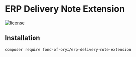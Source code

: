 # ERP Delivery Note Extension
[![license](https://img.shields.io/github/license/fond-of-oryx/erp-delivery-note-extension.svg)](https://packagist.org/packages/fond-of-oryx/erp-delivery-note-extension)

## Installation

```
composer require fond-of-oryx/erp-delivery-note-extension
```
